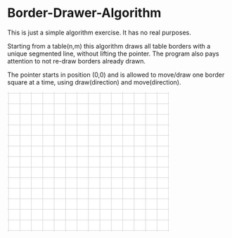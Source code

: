 # Border-Drawer-Algorithm

This is just a simple algorithm exercise. It has no real purposes.

Starting from a table(n,m) this algorithm draws all table borders with a unique segmented line, without lifting the pointer. The program also pays attention to not re-draw borders already drawn.

The pointer starts in position (0,0) and is allowed to move/draw one border square at a time, using draw(direction) and move(direction).


![Input](input.png?raw=true)
